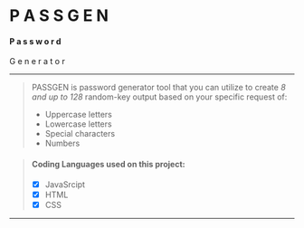 
# P A S S G E N
#### P a s s w o r d 
 G e n e r a t o r

***

> PASSGEN is password generator tool that you can utilize to create *8 and up to 128* random-key output based on your specific request of:
> - Uppercase letters
> - Lowercase letters
> - Special characters
> - Numbers





> #### Coding Languages used on this project:
> - [x] JavaSrcipt
> - [x] HTML
> - [x] CSS

***




